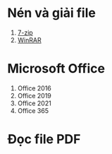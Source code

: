 # Nén và giải file
1. [7-zip](https://www.7-zip.org/a/7z2301-arm64.exe)
2. [WinRAR](https://www.win-rar.com/fileadmin/winrar-versions/winrar/winrar-x64-624.exe)
   
# Microsoft Office
1. Office 2016
2. Office 2019
3. Office 2021
4. Office 365

# Đọc file PDF
